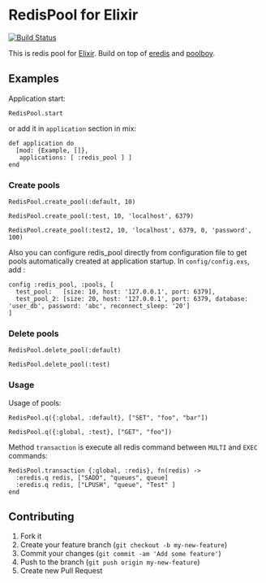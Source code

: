 # RedisPool for Elixir
[![Build Status](https://travis-ci.org/le0pard/redis_pool.png?branch=master)](https://travis-ci.org/le0pard/redis_pool)

This is redis pool for [Elixir](http://elixir-lang.org/). Build on top of [eredis](https://github.com/wooga/eredis) and [poolboy](https://github.com/devinus/poolboy).

## Examples

Application start:

```
RedisPool.start
```
or add it in `application` section in mix:

```
def application do
  [mod: {Example, []},
   applications: [ :redis_pool ] ]
end
```

### Create pools

```
RedisPool.create_pool(:default, 10)

RedisPool.create_pool(:test, 10, 'localhost', 6379)

RedisPool.create_pool(:test2, 10, 'localhost', 6379, 0, 'password', 100)
```

Also you can configure redis_pool directly from configuration file to get pools automatically created at application startup. In `config/config.exs`, add :

```
config :redis_pool, :pools, [
  test_pool:   [size: 10, host: '127.0.0.1', port: 6379],
  test_pool_2: [size: 20, host: '127.0.0.1', port: 6379, database: 'user_db', password: 'abc', reconnect_sleep: '20']
]
```

### Delete pools

```
RedisPool.delete_pool(:default)

RedisPool.delete_pool(:test)
```

### Usage

Usage of pools:

```
RedisPool.q({:global, :default}, ["SET", "foo", "bar"])

RedisPool.q({:global, :test}, ["GET", "foo"])
```

Method `transaction` is execute all redis command between `MULTI` and `EXEC` commands:

```
RedisPool.transaction {:global, :redis}, fn(redis) ->
  :eredis.q redis, ["SADD", "queues", queue]
  :eredis.q redis, ["LPUSH", "queue", "Test" ]
end
```

## Contributing

1. Fork it
2. Create your feature branch (`git checkout -b my-new-feature`)
3. Commit your changes (`git commit -am 'Add some feature'`)
4. Push to the branch (`git push origin my-new-feature`)
5. Create new Pull Request
